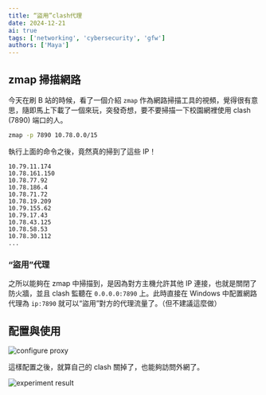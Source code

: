 ```yaml
---
title: “盜用”clash代理
date: 2024-12-21
ai: true
tags: ['networking', 'cybersecurity', 'gfw']
authors: ['Maya']
---
```


## zmap 掃描網路

今天在刷 B 站的時候，看了一個介紹 `zmap` 作為網路掃描工具的視頻，覺得很有意思，隨即馬上下載了一個來玩，突發奇想，要不要掃描一下校園網裡使用 clash (7890) 端口的人。

```bash
zmap -p 7890 10.78.0.0/15
```

執行上面的命令之後，竟然真的掃到了這些 IP！

```
10.79.11.174
10.78.161.150
10.78.77.92
10.78.186.4
10.78.71.72
10.78.19.209
10.79.155.62
10.79.17.43
10.78.43.125
10.78.58.53
10.78.30.112
...
```

### “盜用”代理

之所以能夠在 zmap 中掃描到，是因為對方主機允許其他 IP 連接，也就是關閉了防火牆，並且 clash 監聽在 `0.0.0.0:7890` 上。此時直接在 Windows 中配置網路代理為 `ip:7890` 就可以“盜用”對方的代理流量了。（但不建議這麼做）

## 配置與使用
![configure proxy](/networking/scan_clash.png)

這樣配置之後，就算自己的 clash 關掉了，也能夠訪問外網了。

![experiment result](/networking/result.png)

